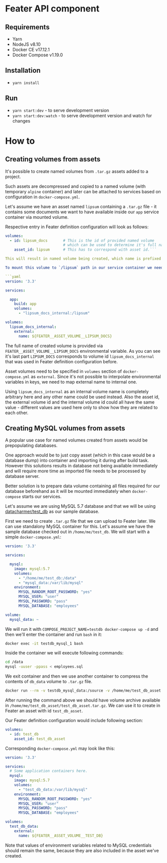 # Feater API component

## Requirements
- Yarn
- NodeJS v8.10
- Docker CE v17.12.1
- Docker Compose v1.19.0

## Installation
- `yarn install`

## Run
- `yarn start:dev` - to serve development version
- `yarn start:dev:watch` - to serve development version and watch for changes


# How to

## Creating volumes from assets

It's possible to create named volumes from `.tar.gz` assets added to a project.

Such assets are decompressed and copied to a named volume (with temporary `alpine` container) and later can be attached to services based on configuration in `docker-compose.yml`.

Let's assume we have an asset named `lipsum` containing a `.tar.gz` file - it contains some documents we want to have available inside our `app` service container via mounted volume.

Respective entry in Feater definition configuration will look as follows:

```yaml
volumes:
  - id: lipsum_docs       # This is the id of provided named volume
                          # which can be used to determine it's full name.
    asset_id: lipsum      # This has to correspond with asset id.```

This will result in named volume being created, which name is prefixed to be unique accross all provided instances.

To mount this volume to `/lipsum` path in our service container we need to change our `docker-compose` configuration like this:

```yaml
version: '3.3'

services:

  app:
    build: app
    volumes:
      - "lipsum_docs_internal:/lipsum"

volumes:
  lipsum_docs_internal:
    external:
      name: ${FEATER__ASSET_VOLUME__LIPSUM_DOCS}
```

The full name of created volume is provided via `FEATER__ASSET_VOLUME__LIPSUM_DOCS` environmental variable. As you can see it's last part `LIPSUM_DOCS` corresponds to volume id `lipsum_docs_internal` that was used in Feater definition configuration before.

Asset volumes need to be specified in `volumes` section of `docker-compose.yml` as `external`. Since it's not possible to interpolate environmental variables in keys, we need to map external name to internal one.

Using `lipsum_docs_internal` as an internal volume name is completely arbitrary here and any other name could be used instead. Also the asset id, the external volume id and the internal volume id could all have the same value - different values are used here only to show how they are related to each other.

## Creating MySQL volumes from assets

A popular use case for named volumes created from assets would be prepopulating databases.

One approach would be to just copy asset (which in this case would be a database dump) into container and importing it during after build task. However this solutions results in database not being available immediately and will require more time as imported file needs to be processed by database server.

Better solution is to prepare data volume containing all files required for our database beforehand as it will be mounted immediately when `docker-compose` starts our services.

Let's assume we are using MySQL 5.7 database and that we will be using [datacharmer/test_db](https://github.com/datacharmer/test_db) as our sample database.

First we need to create `.tar.gz` file that we can upload to Feater later. We can use standalony MySQL container for this. Let's assume we have the sample database checked out in `/home/me/test_db`. We will start with a simple `docker-compose.yml`:

```yaml
version: '3.3'

services:

  mysql:
    image: mysql:5.7
    volumes:
      - "/home/me/test_db:/data"
      - "mysql_data:/var/lib/mysql"
    environment:
      MYSQL_RANDOM_ROOT_PASSWORD: "yes"
      MYSQL_USER: "user"
      MYSQL_PASSWORD: "pass"
      MYSQL_DATABASE: "employees"

volume:
  mysql_data: ~
```

We will run it with `COMPOSE_PROJECT_NAME=testdb docker-compose up -d` and then we'll enter the container and run `bash` in it:

```bash
docker exec -it testdb_mysql_1 bash
```

Inside the container we will execute following commands:

```bash
cd /data
mysql -uuser -ppass < employees.sql
```

We exit container and then we use another container to compress the contents of `db_data` volume to `.tar.gz` file.

```bash
docker run --rm -v testdb_mysql_data:/source -v /home/me/test_db_asset:/target alpine sh -c "(cd /source && tar -zcvf /target/test_db_asset.tar.gz *)"
```

After running the command above we should have volume archive available in `/home/me/test_db_asset/test_db_asset.tar.gz`. We can use it to create in Feater an asset with id `test_db_asset`.

Our Feater definition configuration would include following section:

```yaml
volumes:
  - id: test_db
    asset_id: test_db_asset
```

Corresponding `docker-compose.yml` may look like this:

```yaml
version: '3.3'

services:
  # Some application containers here.
  mysql:
    image: mysql:5.7
    volumes:
      - "test_db_data:/var/lib/mysql"
    environment:
      MYSQL_RANDOM_ROOT_PASSWORD: "yes"
      MYSQL_USER: "user"
      MYSQL_PASSWORD: "pass"
      MYSQL_DATABASE: "employees"

volumes:
  test_db_data:
    external:
      name: ${FEATER__ASSET_VOLUME__TEST_DB}
```

Note that values of environment variables related to MySQL credentials should remain the same, because they are also included in the asset we've created.
